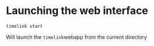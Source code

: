 # Launching the web interface
```shell
timelink start
```

Will launch the `timelink`webapp from the current directory
